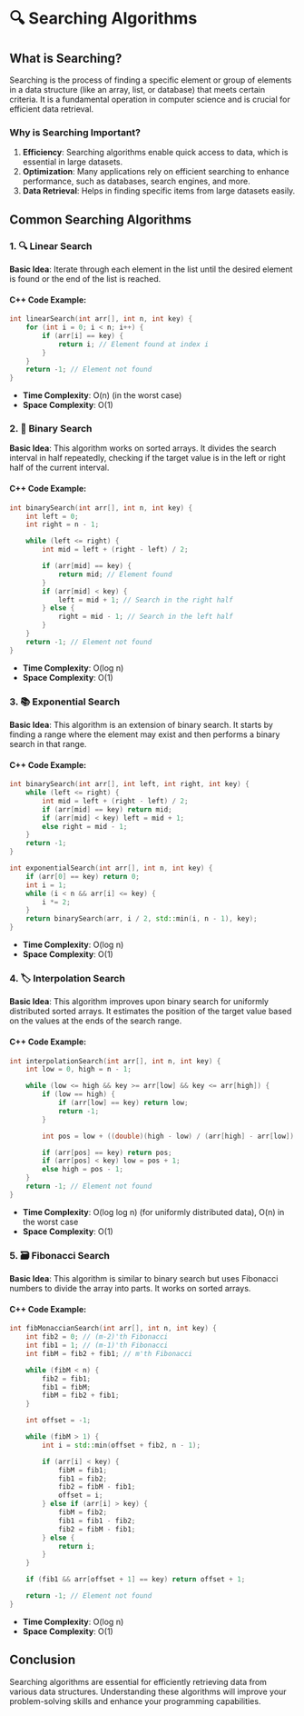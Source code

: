 # 🔍 Searching Algorithms

## What is Searching?

Searching is the process of finding a specific element or group of elements in a data structure (like an array, list, or database) that meets certain criteria. It is a fundamental operation in computer science and is crucial for efficient data retrieval.

### Why is Searching Important?

1. **Efficiency**: Searching algorithms enable quick access to data, which is essential in large datasets.
2. **Optimization**: Many applications rely on efficient searching to enhance performance, such as databases, search engines, and more.
3. **Data Retrieval**: Helps in finding specific items from large datasets easily.

## Common Searching Algorithms

### 1. 🔍 Linear Search

**Basic Idea**: Iterate through each element in the list until the desired element is found or the end of the list is reached.

#### C++ Code Example:

```cpp
int linearSearch(int arr[], int n, int key) {
    for (int i = 0; i < n; i++) {
        if (arr[i] == key) {
            return i; // Element found at index i
        }
    }
    return -1; // Element not found
}
```

- **Time Complexity**: O(n) (in the worst case)
- **Space Complexity**: O(1)

### 2. 📏 Binary Search

**Basic Idea**: This algorithm works on sorted arrays. It divides the search interval in half repeatedly, checking if the target value is in the left or right half of the current interval.

#### C++ Code Example:

```cpp
int binarySearch(int arr[], int n, int key) {
    int left = 0;
    int right = n - 1;

    while (left <= right) {
        int mid = left + (right - left) / 2;

        if (arr[mid] == key) {
            return mid; // Element found
        }
        if (arr[mid] < key) {
            left = mid + 1; // Search in the right half
        } else {
            right = mid - 1; // Search in the left half
        }
    }
    return -1; // Element not found
}
```

- **Time Complexity**: O(log n)
- **Space Complexity**: O(1)

### 3. 📚 Exponential Search

**Basic Idea**: This algorithm is an extension of binary search. It starts by finding a range where the element may exist and then performs a binary search in that range.

#### C++ Code Example:

```cpp
int binarySearch(int arr[], int left, int right, int key) {
    while (left <= right) {
        int mid = left + (right - left) / 2;
        if (arr[mid] == key) return mid;
        if (arr[mid] < key) left = mid + 1;
        else right = mid - 1;
    }
    return -1;
}

int exponentialSearch(int arr[], int n, int key) {
    if (arr[0] == key) return 0;
    int i = 1;
    while (i < n && arr[i] <= key) {
        i *= 2;
    }
    return binarySearch(arr, i / 2, std::min(i, n - 1), key);
}
```

- **Time Complexity**: O(log n)
- **Space Complexity**: O(1)

### 4. 🏷️ Interpolation Search

**Basic Idea**: This algorithm improves upon binary search for uniformly distributed sorted arrays. It estimates the position of the target value based on the values at the ends of the search range.

#### C++ Code Example:

```cpp
int interpolationSearch(int arr[], int n, int key) {
    int low = 0, high = n - 1;

    while (low <= high && key >= arr[low] && key <= arr[high]) {
        if (low == high) {
            if (arr[low] == key) return low;
            return -1;
        }

        int pos = low + ((double)(high - low) / (arr[high] - arr[low]) * (key - arr[low]));

        if (arr[pos] == key) return pos;
        if (arr[pos] < key) low = pos + 1;
        else high = pos - 1;
    }
    return -1; // Element not found
}
```

- **Time Complexity**: O(log log n) (for uniformly distributed data), O(n) in the worst case
- **Space Complexity**: O(1)

### 5. 🗃️ Fibonacci Search

**Basic Idea**: This algorithm is similar to binary search but uses Fibonacci numbers to divide the array into parts. It works on sorted arrays.

#### C++ Code Example:

```cpp
int fibMonaccianSearch(int arr[], int n, int key) {
    int fib2 = 0; // (m-2)'th Fibonacci
    int fib1 = 1; // (m-1)'th Fibonacci
    int fibM = fib2 + fib1; // m'th Fibonacci

    while (fibM < n) {
        fib2 = fib1;
        fib1 = fibM;
        fibM = fib2 + fib1;
    }

    int offset = -1;

    while (fibM > 1) {
        int i = std::min(offset + fib2, n - 1);

        if (arr[i] < key) {
            fibM = fib1;
            fib1 = fib2;
            fib2 = fibM - fib1;
            offset = i;
        } else if (arr[i] > key) {
            fibM = fib2;
            fib1 = fib1 - fib2;
            fib2 = fibM - fib1;
        } else {
            return i;
        }
    }

    if (fib1 && arr[offset + 1] == key) return offset + 1;

    return -1; // Element not found
}
```

- **Time Complexity**: O(log n)
- **Space Complexity**: O(1)

## Conclusion

Searching algorithms are essential for efficiently retrieving data from various data structures. Understanding these algorithms will improve your problem-solving skills and enhance your programming capabilities.
```
